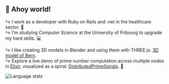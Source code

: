 ## 👋 Ahoy world!
↪ I work as a developer with Ruby on Rails and .net in the healthcare sector. 💉</br>
↪ I'm studying _Computer Science_ at the University of Fribourg to upgrade my hard skills. 💻</p>

↪ I like creating 3D models in Blender and using them with THREE.js: [3D model of Bern](https://oliolioli.github.io).</br>
↪ Explore a live demo of prime number computation across multiple nodes in [Elixir](https://github.com/elixir-lang/elixir), visualized as a spiral: [DistributedPrimeSpirals](https://github.com/Wii42/DistributedPrimeSpirals?tab=readme-ov-file#live-demo). 👾

<img src="https://github-readme-stats.vercel.app/api/top-langs/?username=oliolioli&layout=compact&langs_count=8" alt="Language stats">

